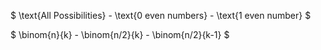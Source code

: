 $ \text{All Possibilities} - \text{0 even numbers} - \text{1 even number} $

$ \binom{n}{k} - \binom{n/2}{k} - \binom{n/2}{k-1} $
